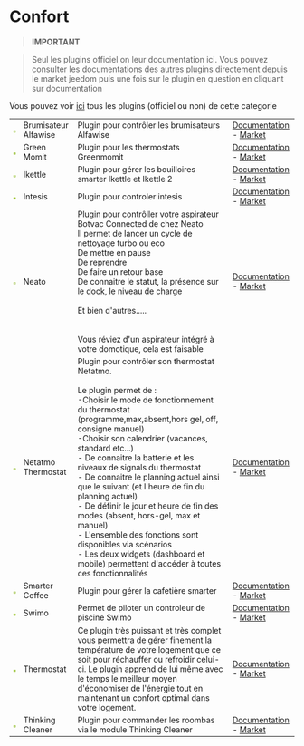 
# Confort


>**IMPORTANT**

>Seul les plugins officiel on leur documentation ici. Vous pouvez consulter les documentations des autres plugins directement depuis le market jeedom puis une fois sur le plugin en question en cliquant sur documentation


Vous pouvez voir [ici](https://market.jeedom.com/index.php?v=d&p=market&type=plugin&categorie=wellness) tous les plugins (officiel ou non) de cette categorie

| | | | |
|--- | --- | --- | ---|
|<img src="alfawiseumist/alfawiseumist_icon.png" width="100" />|Brumisateur Alfawise|Plugin pour contrôler les brumisateurs Alfawise|[Documentation](alfawiseumist/index.md) - [Market](https://market.jeedom.com/index.php?v=d&p=market_display&id=3296)|
|<img src="greenmomit/greenmomit_icon.png" width="100" />|Green Momit|Plugin pour les thermostats Greenmomit|[Documentation](greenmomit/index.md) - [Market](https://market.jeedom.com/index.php?v=d&p=market_display&id=1081)|
|<img src="ikettle/ikettle_icon.png" width="100" />|Ikettle|Plugin pour gérer les bouilloires smarter Ikettle et Ikettle 2|[Documentation](ikettle/index.md) - [Market](https://market.jeedom.com/index.php?v=d&p=market_display&id=3297)|
|<img src="intesis/intesis_icon.png" width="100" />|Intesis|Plugin pour controler intesis|[Documentation](intesis/index.md) - [Market](https://market.jeedom.com/index.php?v=d&p=market_display&id=3921)|
|<img src="neato/neato_icon.png" width="100" />|Neato|Plugin pour contrôller votre aspirateur Botvac Connected de chez Neato<br/>Il permet de lancer un cycle de nettoyage turbo ou eco<br/>De mettre en pause<br/>De reprendre<br/>De faire un retour base<br/>De connaitre le statut, la présence sur le dock, le niveau de charge <br/><br/>Et bien d'autres.....<br/><br/><br/>Vous réviez d'un aspirateur intégré à votre domotique, cela est faisable<br/>|[Documentation](neato/index.md) - [Market](https://market.jeedom.com/index.php?v=d&p=market_display&id=2260)|
|<img src="netatmoThermostat/netatmoThermostat_icon.png" width="100" />|Netatmo Thermostat|Plugin pour contrôler son thermostat Netatmo.<br/><br/>Le plugin permet de :<br/>-Choisir le mode de fonctionnement du thermostat (programme,max,absent,hors gel, off, consigne manuel)<br/>-Choisir son calendrier (vacances, standard etc...)<br/>- De connaitre la batterie et les niveaux de signals du thermostat<br/>- De connaitre le planning actuel ainsi que le suivant (et l'heure de fin du planning actuel)<br/>- De définir le jour et heure de fin des modes (absent, hors-gel, max et manuel)<br/>- L'ensemble des fonctions sont disponibles via scénarios<br/>- Les deux widgets (dashboard et mobile) permettent d'accéder à toutes ces fonctionnalités|[Documentation](netatmoThermostat/index.md) - [Market](https://market.jeedom.com/index.php?v=d&p=market_display&id=1969)|
|<img src="smartercoffee/smartercoffee_icon.png" width="100" />|Smarter Coffee|Plugin pour gérer la cafetière smarter|[Documentation](smartercoffee/index.md) - [Market](https://market.jeedom.com/index.php?v=d&p=market_display&id=2285)|
|<img src="swimo/swimo_icon.png" width="100" />|Swimo|Permet de piloter un controleur de piscine Swimo|[Documentation](swimo/index.md) - [Market](https://market.jeedom.com/index.php?v=d&p=market_display&id=3747)|
|<img src="thermostat/thermostat_icon.png" width="100" />|Thermostat|Ce plugin très puissant et très complet vous permettra de gérer finement la température de votre logement que ce soit pour réchauffer ou refroidir celui-ci. Le plugin apprend de lui même avec le temps le meilleur moyen d'économiser de l'énergie tout en maintenant un confort optimal dans votre logement.|[Documentation](thermostat/index.md) - [Market](https://market.jeedom.com/index.php?v=d&p=market_display&id=77)|
|<img src="thinkingCleaner/thinkingCleaner_icon.png" width="100" />|Thinking Cleaner|Plugin pour commander les roombas via le module Thinking Cleaner|[Documentation](thinkingCleaner/index.md) - [Market](https://market.jeedom.com/index.php?v=d&p=market_display&id=1712)|
